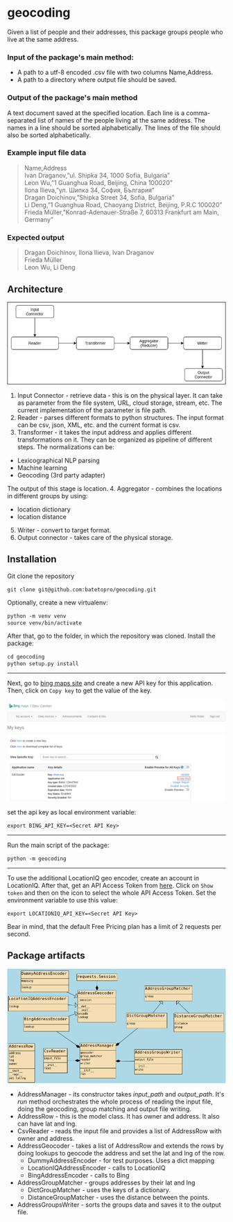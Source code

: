 # geocoding

Given a list of people and their addresses, this package groups 
people who live at the same address.

### Input of the package's main method:
* A path to a utf-8 encoded .csv file with two columns Name,Address.
* A path to a directory where output file should be saved.

### Output of the package's main method
A text document saved at the specified location. Each line is a comma-
separated list of names of the people living at the same address. The
names in a line should be sorted alphabetically. The lines of the file should
also be sorted alphabetically.

### Example input file data
> Name,Address \
Ivan Draganov,”ul. Shipka 34, 1000 Sofia, Bulgaria” \
Leon Wu,”1 Guanghua Road, Beijing, China 100020” \
Ilona Ilieva,”ул. Шипка 34, София, България” \
Dragan Doichinov,”Shipka Street 34, Sofia, Bulgaria” \
Li Deng,”1 Guanghua Road, Chaoyang District, Beijing, P.R.C 100020” \
Frieda Müller,”Konrad-Adenauer-Straße 7, 60313 Frankfurt am Main, 
Germany”

### Expected output
> Dragan Doichinov, Ilona Ilieva, Ivan Draganov \
Frieda Müller \
Leon Wu, Li Deng 

## Architecture

  ![architecture](https://github.com/batetopro/geocoding/blob/main/img/architecture.png?raw=true)

1. Input Connector - retrieve data - this is on the physical layer. It can
take as parameter from the file system, URL, cloud storage, stream, etc. The current implementation 
of the parameter is file path.
2. Reader - parses different formats to python structures. The input format can be
csv, json, XML, etc. and the current format is csv.
3. Transformer - it takes the input address and applies different transformations on it.
They can be organized as pipeline of different steps. The normalizations can be:
* Lexicographical NLP parsing
* Machine learning
* Geocoding (3rd party adapter)

The output of this stage is location.
4. Aggregator - combines the locations in different groups by using:
* location dictionary
* location distance
5. Writer - convert to target format.
6. Output connector - takes care of the physical storage.

## Installation
Git clone the repository
```commandline
git clone git@github.com:batetopro/geocoding.git
```
Optionally, create a new virtualenv:
```commandline
python -m venv venv
source venv/bin/activate
```
After that, go to the folder, in which the repository was cloned.
Install the package:
```commandline
cd geocoding
python setup.py install
```
---
Next, go to [bing maps site](https://www.bingmapsportal.com/Application) and create a new API key for this application.
Then, click on ``Copy key`` to get the value of the key.

  ![bing maps api key](https://github.com/batetopro/geocoding/blob/main/img/map_keys.png?raw=true)

set the api key as local environment variable:
```commandline
export BING_API_KEY=<Secret API Key>
```
---
Run the main script of the package:
```commandline
python -m geocoding
```
---
To use the additional LocationIQ geo encoder, create an account in LocationIQ.
After that, get an API Access Token from [here](https://my.locationiq.com/dashboard). 
Click on ``Show token`` and then on the icon to select the whole API Access Token.
Set the environment variable to use this value:
```commandline
export LOCATIONIQ_API_KEY=<Secret API Key>
```
Bear in mind, that the default Free Pricing plan has a limit of 2 requests per second.

## Package artifacts

  ![Class diagram](https://github.com/batetopro/geocoding/blob/main/img/class_diagram.png?raw=true)

* AddressManager - its constructor takes *input_path* and *output_path*. 
   It's *run* method orchestrates the whole process of reading the input file,
   doing the geocoding, group matching and output file writing.
* AddressRow - this is the model class. It has owner and address. 
   It also can have lat and lng.
* CsvReader - reads the input file and provides a list of AddressRow with owner and address.
* AddressGeocoder - takes a list of AddressRow and extends the rows by doing 
   lookups to geocode the address and set the lat and lng of the row.
  * DummyAddressEncoder - for test purposes. Uses a dict mapping
  * LocationIQAddressEncoder - calls to LocationIQ
  * BingAddressEncoder - calls to Bing
* AddressGroupMatcher - groups addresses by their lat and lng
  * DictGroupMatcher - uses the keys of a dictionary. 
  * DistanceGroupMatcher - uses the distance between the points.
* AddressGroupsWriter - sorts the groups data and saves it to the output file.

